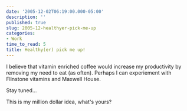 ```yaml
---
date: '2005-12-02T06:19:00.000-05:00'
description: ''
published: true
slug: 2005-12-healthyer-pick-me-up
categories:
- Work
time_to_read: 5
title: Healthy(er) pick me up!
---
```


I believe that vitamin enriched coffee would increase my productivity by removing my need to eat (as often). Perhaps I can experiement with Flinstone vitamins and Maxwell House.

Stay tuned...

This is my million dollar idea, what's yours?